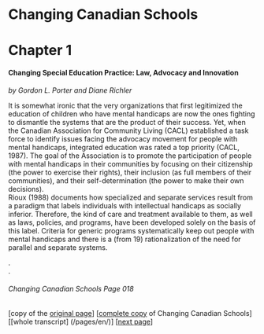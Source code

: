 # Changing Canadian Schools
# Chapter 1
#### Changing Special Education Practice:    Law, Advocacy and Innovation  
*by Gordon L. Porter and Diane Richler*  

It is somewhat ironic that the very organizations that first legitimized the education of children who have mental handicaps are now the ones fighting to dismantle the systems that are the product of their success. Yet, when the Canadian Association for Community Living (CACL) established a task force to identify issues facing the advocacy movement for people with mental handicaps, integrated education was rated a top priority (CACL, 1987). The goal of the Association is to promote the participation of people with mental handicaps in their communities by focusing on their citizenship (the power to exercise their rights), their inclusion (as full members of their communities), and their self-determination (the power to
make their own decisions).    
Rioux (1988) documents how specialized and separate services result from a paradigm that labels individuals with intellectual handicaps as socially inferior. Therefore, the kind of care and treatment available to them, as well as laws, policies, and programs, have been developed solely on the basis of this label. Criteria for generic programs systematically keep out people with mental handicaps and there is a (from 19) rationalization of the need for parallel and separate systems. 

.  
.  
###### Changing Canadian Schools Page 018

[copy of the [original page](/copies-from-original/CCS018.png)]
[[complete copy](/copies-from-original/BestCopy_Changing_Canadian_Schools_Perspectives_on_Disability_and_Inclusion.pdf) of Changing Canadian Schools]
[[whole transcript] (/pages/en/)]
[[next page](Changing_Canadian_Schools-019)]

